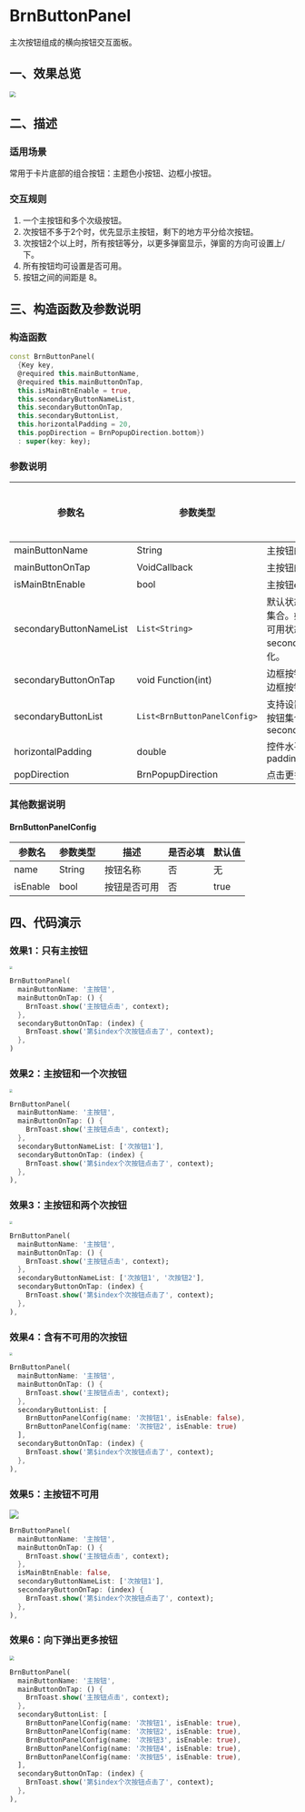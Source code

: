 # BrnButtonPanel

主次按钮组成的横向按钮交互面板。

## 一、效果总览

<img src="./img/BrnButtonPanelIntro.png" style="zoom:67%;" />

## 二、描述

### 适用场景

常用于卡片底部的组合按钮：主题色小按钮、边框小按钮。

### 交互规则

1. 一个主按钮和多个次级按钮。
2. 次按钮不多于2个时，优先显示主按钮，剩下的地方平分给次按钮。
3. 次按钮2个以上时，所有按钮等分，以更多弹窗显示，弹窗的方向可设置上/下。
4. 所有按钮均可设置是否可用。
5. 按钮之间的间距是 8。

## 三、构造函数及参数说明

### 构造函数

```dart
const BrnButtonPanel(
  {Key key,
  @required this.mainButtonName,
  @required this.mainButtonOnTap,
  this.isMainBtnEnable = true,
  this.secondaryButtonNameList,
  this.secondaryButtonOnTap,
  this.secondaryButtonList,
  this.horizontalPadding = 20,
  this.popDirection = BrnPopupDirection.bottom})
  : super(key: key);
```
### 参数说明

| **参数名** | **参数类型** | **描述** | **是否必填** | **默认值** |
| --- | --- | --- | --- | --- |
| mainButtonName | String | 主按钮的显示文案 | 是 | 无 |
| mainButtonOnTap | VoidCallback | 主按钮的点击回调 | 是 | 无 |
| isMainBtnEnable | bool | 主按钮enable状态 | 否 | false |
| secondaryButtonNameList | `List<String>` | 默认状态下，次按钮的文案集合。如果需要修改按钮的可用状态，请使用 secondaryButtonList 初始化。 | 否 | 无 |
| secondaryButtonOnTap | void Function(int) | 边框按钮的点击回调，int是边框按钮索引值 | 否 | 无 |
| secondaryButtonList | `List<BrnButtonPanelConfig>` | 支持设置按钮可用状态的次按钮集合，优先级高于secondaryButtonNameList | 否 | 无 |
| horizontalPadding | double | 控件水平方向上的左右padding | 否 | 20 |
| popDirection | BrnPopupDirection | 点击更多按钮时弹窗的方向 | 否 | BrnPopupDirection.bottom |

### 其他数据说明

#### BrnButtonPanelConfig

| **参数名** | **参数类型** | **描述** | **是否必填** | **默认值** |
| --- | --- | --- | --- | --- |
| name | String | 按钮名称 | 否 | 无 |
| isEnable | bool | 按钮是否可用 | 否 | true |

## 四、代码演示

### 效果1：只有主按钮

 

<img src="./img/BrnButtonPanelDemo1.png" style="zoom: 33%;" />

```dart
BrnButtonPanel(
  mainButtonName: '主按钮',
  mainButtonOnTap: () {
    BrnToast.show('主按钮点击', context);
  },
  secondaryButtonOnTap: (index) {
    BrnToast.show('第$index个次按钮点击了', context);
  },
)
```
### 效果2：主按钮和一个次按钮

 

<img src="./img/BrnButtonPanelDemo2.png" style="zoom: 33%;" />

```dart
BrnButtonPanel(
  mainButtonName: '主按钮',
  mainButtonOnTap: () {
    BrnToast.show('主按钮点击', context);
  },
  secondaryButtonNameList: ['次按钮1'],
  secondaryButtonOnTap: (index) {
    BrnToast.show('第$index个次按钮点击了', context);
  },
),
```
### 效果3：主按钮和两个次按钮

 

<img src="./img/BrnButtonPanelDemo3.png" style="zoom:33%;" />

```dart
BrnButtonPanel(
  mainButtonName: '主按钮',
  mainButtonOnTap: () {
    BrnToast.show('主按钮点击', context);
  },
  secondaryButtonNameList: ['次按钮1', '次按钮2'],
  secondaryButtonOnTap: (index) {
    BrnToast.show('第$index个次按钮点击了', context);
  },
),
```
### 效果4：含有不可用的次按钮

<img src="./img/BrnButtonPanelDemo4.png" style="zoom:33%;" />

```dart
BrnButtonPanel(
  mainButtonName: '主按钮',
  mainButtonOnTap: () {
    BrnToast.show('主按钮点击', context);
  },
  secondaryButtonList: [
    BrnButtonPanelConfig(name: '次按钮1', isEnable: false),
    BrnButtonPanelConfig(name: '次按钮2', isEnable: true)
  ],
  secondaryButtonOnTap: (index) {
    BrnToast.show('第$index个次按钮点击了', context);
  },
),
```
### 效果5：主按钮不可用

<img src="./img/BrnButtonPanelDemo5.png"  />

```dart
BrnButtonPanel(
  mainButtonName: '主按钮',
  mainButtonOnTap: () {
    BrnToast.show('主按钮点击', context);
  },
  isMainBtnEnable: false,
  secondaryButtonNameList: ['次按钮1'],
  secondaryButtonOnTap: (index) {
    BrnToast.show('第$index个次按钮点击了', context);
  },
),
```

### 效果6：向下弹出更多按钮

<img src="./img/BrnButtonPanelDemo6.png" style="zoom:50%;" />

```dart
BrnButtonPanel(
  mainButtonName: '主按钮',
  mainButtonOnTap: () {
    BrnToast.show('主按钮点击', context);
  },
  secondaryButtonList: [
    BrnButtonPanelConfig(name: '次按钮1', isEnable: true),
    BrnButtonPanelConfig(name: '次按钮2', isEnable: true),
    BrnButtonPanelConfig(name: '次按钮3', isEnable: true),
    BrnButtonPanelConfig(name: '次按钮4', isEnable: true),
    BrnButtonPanelConfig(name: '次按钮5', isEnable: true),
  ],
  secondaryButtonOnTap: (index) {
    BrnToast.show('第$index个次按钮点击了', context);
  },
),
```

